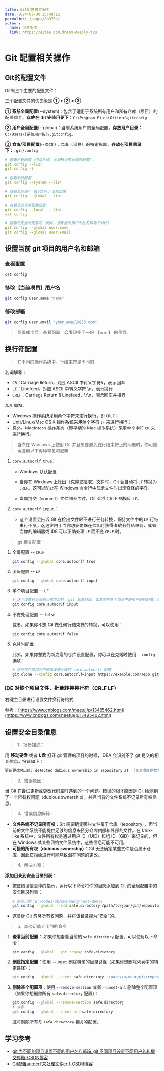```yaml
---
title: Git配置相关操作
date: 2024-07-30 15:49:12
permalink: /pages/8b375e/
author: 
  name: 沉梦听雨
  link: https://gitee.com/dream-deeply-tyu
---
```

# Git 配置相关操作

## Git的配置文件

Git有三个主要的配置文件：

三个配置文件的优先级是 **① < ② < ③**

**① 系统全局配置**(--system)：包含了适用于系统所有用户和所有仓库（项目）的配置信息，**存放在 Git 安装目录下：**`C:\Program Files\Git\etc\gitconfig`

**② 用户全局配置**(--global)：当前系统用户的全局配置，**存放用户目录：**`C:\Users\[系统用户名]\.gitconfig`。

**③ 仓库/项目配置**(--local)：仓库（项目）的特定配置，**存放在项目目录下：**`.git/config`

```yml
# 查看所有配置（包括系统、全局和当前仓库的配置）:
git config --list
git config -l
 
# 查看系统配置
git config --system --list
 
# 查看当前用户（global）全局配置
git config --global --list
 
# 查看当前仓库配置信息
git config --local  --list
cat config

# 查看特定全局配置项（例如，查看全局用户的姓名和电子邮件）
git config --global user.name
git config --global user.email
```



## 设置当前 git 项目的用户名和邮箱

### 查看配置

```bash
cat config
```

### 修改【当前项目】用户名

```bash
git config user.name "name"
```

### 修改邮箱

```bash
git config user.email "your_email@163.com"
```

> 配置成功后，查看配置，会发现多了一份 【`user`】 的信息。



## 换行符配置

> 在不同的操作系统中，行结束符是不同的

名词解释：

- `CR`：Carriage Return，对应 ASCII 中转义字符\r，表示回车
- `LF`：Linefeed，对应 ASCII 中转义字符 \n，表示换行
- `CRLF`：Carriage Return & Linefeed，\r\n，表示回车并换行

众所周知，

- Windows 操作系统采用两个字符来进行换行，即 `CRLF`；
- Unix/Linux/Mac OS X 操作系统采用单个字符 `LF` 来进行换行；
- 另外，MacIntosh 操作系统（即早期的 Mac 操作系统）采用单个字符 `CR` 来进行换行。

> 当你在 Windows 上使用 Git 并且想要避免在行结束符上的问题时，你可能会遇到以下两种常见的配置

1. `core.autocrlf true`：

   - Windows 默认配置

   - 当你在 Windows 上检出（克隆或拉取）文件时，Git 会自动将 `LF` 转换为 `CRLF`。这可以防止在 Windows 命令行中显示文件时出现奇怪的字符。
   - 当你提交（commit）文件到仓库时，Git 会将 CRLF 转换回 `LF`。

2. `core.autocrlf input`：

   - 这个设置会告诉 Git 在检出文件时不进行任何转换，保持文件中的 `LF` 行结束符不变。这通常用于当你想要确保在检出时获得准确的行结束符，或者当你的编辑器或 IDE 可以正确处理 `LF` 而不是 `CRLF` 时。

> git 相关配置

1. 全局配置 -- `CRLF`

   ```sh
   git config --global core.autocrlf true
   ```

2. 全局配置 -- `LF`

   ```sh
   git config --global core.autocrlf input
   ```

3. 单个项目配置 -- `LF`

   ```sh
   # 这个设置只会影响当前项目的 .git 配置目录。如果你在多个项目中使用不同的配置，你需要分别在每个项目中设置它们。
   git config core.autocrlf input
   ```

4. 不做处理配置 -- `false`

   或者，如果你不想 Git 做任何行结束符的转换，可以使用：

   ```sh
   git config core.autocrlf false
   ```

5. 克隆时配置

   此外，如果你想要为新克隆的仓库设置配置，你可以在克隆时使用 `--config` 选项：

   ```sh
   # 这将在克隆过程中直接设置仓库的 core.autocrlf 配置
   git clone --config core.autocrlf=input https://example.com/repo.git
   ```



### IDE 对整个项目文件，批量转换换行符（CRLF LF）

右键主目录进行设置文件换行符格式

参考：[https://www.cnblogs.com/meetuj/p/13495462.html](https://www.cnblogs.com/meetuj/p/13495462.html)



## 设置安全目录信息

> 1、场景描述：

用 **移动硬盘** 或者 **U盘** 打开 git 管理的项目的时候，IDEA 会识别不了 git 提交的相关信息。报错如下：

```sh
更新更改时出错: detected dubious ownership in repository at '[某某项目的文件路径]' is on a file system that does not record ownership To add an exception for this directory, call:  git config --global --add safe.directory [某某项目的文件路径]
```

> 2、错误原因：

当 Git 在尝试更新或更改代码库时遇到的一个问题。错误的根本原因是 Git 检测到了一个所有权问题（dubious ownership），并且当前的文件系统不记录所有权信息。

> 3、错误信息解释：

- **文件系统不记录所有权**：Git 需要确定哪些文件属于仓库（repository），但当前的文件系统不能提供足够的信息来区分仓库内部和外部的文件。在 Unix-like 系统中，文件所有权是通过用户 ID（UID）和组 ID（GID）来记录的，但在 Windows 或某些网络文件系统中，这些信息可能不可用。
- **可疑的所有权（dubious ownership）**：Git 无法确定某些文件是否属于仓库，因此它拒绝进行可能导致潜在问题的更改。

> 4、解决方案：

**添加目录到安全目录列表**：

- 按照错误信息中的指示，运行以下命令将你的目录添加到 Git 的全局配置中的安全目录列表：

  ```sh
  # 路径示例：E:/codes/ok/chenmeng-test-demos
  git config --global --add safe.directory /path/to/your/git/repository
  ```

- 这告诉 Git 忽略所有权问题，并将该目录视为“安全”的。

> 5、其他可能会用到的命令

1. **查看当前配置**： 如果你想查看当前的 `safe.directory` 配置，可以使用以下命令：

   ```sh
   git config --global --get-regexp safe.directory
   ```

2. **删除指定配置**：使用 `--unset` 删除特定的目录路径（如果你想删除列表中的特定路径）：

   ```sh
   git config --global --unset safe.directory "/path/to/your/git/repository"
   ```

3. **删除某个配置项**：使用 `--remove-section` 或者 `--unset-all` 删除整个配置项（如果你想删除所有 `safe.directory` 配置）：

   ```sh
   git config --global --remove-section safe.directory
   # 或者
   git config --global --unset-all safe.directory
   ```

   这将删除所有与 `safe.directory` 相关的配置。





## 学习参考

- [git 为不同的项目设置不同的用户名和邮箱_git 不同项目设置不同用户名和提交邮箱-CSDN博客](https://blog.csdn.net/qq_2300688967/article/details/81094140)
- [Git配置autocrlf来处理文件crlf-CSDN博客](https://blog.csdn.net/qianxing111/article/details/107563009)
